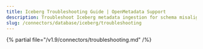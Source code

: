 ```yaml
---
title: Iceberg Troubleshooting Guide | OpenMetadata Support
description: Troubleshoot Iceberg metadata ingestion for schema misalignment, partition issues, or lineage tracking inconsistencies.
slug: /connectors/database/iceberg/troubleshooting
---
```


{% partial file="/v1.9/connectors/troubleshooting.md" /%}
